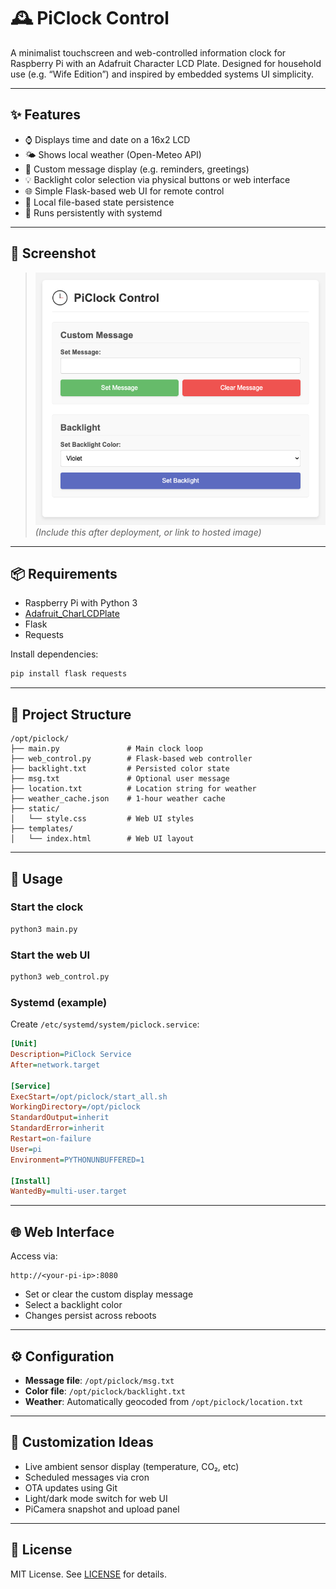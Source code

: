 # 🕰️ PiClock Control

A minimalist touchscreen and web-controlled information clock for Raspberry Pi with an Adafruit Character LCD Plate. Designed for household use (e.g. “Wife Edition”) and inspired by embedded systems UI simplicity.

---

## ✨ Features

- ⌚ Displays time and date on a 16x2 LCD
- 🌤️ Shows local weather (Open-Meteo API)
- 📝 Custom message display (e.g. reminders, greetings)
- 💡 Backlight color selection via physical buttons or web interface
- 🌐 Simple Flask-based web UI for remote control
- 📁 Local file-based state persistence
- 🔁 Runs persistently with systemd

---

## 📸 Screenshot

> ![Web UI Screenshot](assets/screenshot.png)  
> *(Include this after deployment, or link to hosted image)*

---

## 📦 Requirements

- Raspberry Pi with Python 3
- [Adafruit_CharLCDPlate](https://github.com/adafruit/Adafruit_Python_CharLCD)
- Flask
- Requests

Install dependencies:

```bash
pip install flask requests
````

---

## 📂 Project Structure

```
/opt/piclock/
├── main.py               # Main clock loop
├── web_control.py        # Flask-based web controller
├── backlight.txt         # Persisted color state
├── msg.txt               # Optional user message
├── location.txt          # Location string for weather
├── weather_cache.json    # 1-hour weather cache
├── static/
│   └── style.css         # Web UI styles
├── templates/
│   └── index.html        # Web UI layout
```

---

## 🚀 Usage

### Start the clock

```bash
python3 main.py
```

### Start the web UI

```bash
python3 web_control.py
```

### Systemd (example)

Create `/etc/systemd/system/piclock.service`:

```ini
[Unit]
Description=PiClock Service
After=network.target

[Service]
ExecStart=/opt/piclock/start_all.sh
WorkingDirectory=/opt/piclock
StandardOutput=inherit
StandardError=inherit
Restart=on-failure
User=pi
Environment=PYTHONUNBUFFERED=1

[Install]
WantedBy=multi-user.target
```

---

## 🌐 Web Interface

Access via:

```
http://<your-pi-ip>:8080
```

* Set or clear the custom display message
* Select a backlight color
* Changes persist across reboots

---

## ⚙️ Configuration

* **Message file**: `/opt/piclock/msg.txt`
* **Color file**: `/opt/piclock/backlight.txt`
* **Weather**: Automatically geocoded from `/opt/piclock/location.txt`

---

## 🧰 Customization Ideas

* Live ambient sensor display (temperature, CO₂, etc)
* Scheduled messages via cron
* OTA updates using Git
* Light/dark mode switch for web UI
* PiCamera snapshot and upload panel

---

## 📜 License

MIT License. See [LICENSE](LICENSE) for details.

